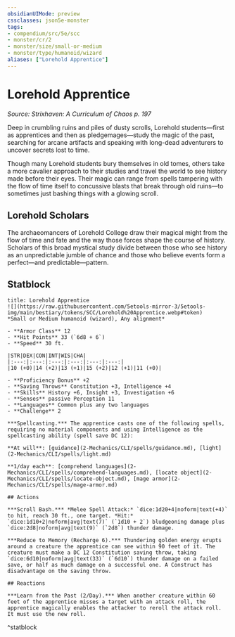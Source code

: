 ```yaml
---
obsidianUIMode: preview
cssclasses: json5e-monster
tags:
- compendium/src/5e/scc
- monster/cr/2
- monster/size/small-or-medium
- monster/type/humanoid/wizard
aliases: ["Lorehold Apprentice"]
---
```

# Lorehold Apprentice
*Source: Strixhaven: A Curriculum of Chaos p. 197*  

Deep in crumbling ruins and piles of dusty scrolls, Lorehold students—first as apprentices and then as pledgemages—study the magic of the past, searching for arcane artifacts and speaking with long-dead adventurers to uncover secrets lost to time.

Though many Lorehold students bury themselves in old tomes, others take a more cavalier approach to their studies and travel the world to see history made before their eyes. Their magic can range from spells tampering with the flow of time itself to concussive blasts that break through old ruins—to sometimes just bashing things with a glowing scroll.

## Lorehold Scholars

The archaeomancers of Lorehold College draw their magical might from the flow of time and fate and the way those forces shape the course of history. Scholars of this broad mystical study divide between those who see history as an unpredictable jumble of chance and those who believe events form a perfect—and predictable—pattern.

## Statblock

```ad-statblock
title: Lorehold Apprentice
![](https://raw.githubusercontent.com/5etools-mirror-3/5etools-img/main/bestiary/tokens/SCC/Lorehold%20Apprentice.webp#token)
*Small or Medium humanoid (wizard), Any alignment*

- **Armor Class** 12
- **Hit Points** 33 (`6d8 + 6`)
- **Speed** 30 ft.

|STR|DEX|CON|INT|WIS|CHA|
|:---:|:---:|:---:|:---:|:---:|:---:|
|10 (+0)|14 (+2)|13 (+1)|15 (+2)|12 (+1)|11 (+0)|

- **Proficiency Bonus** +2
- **Saving Throws** Constitution +3, Intelligence +4
- **Skills** History +6, Insight +3, Investigation +6
- **Senses** passive Perception 11
- **Languages** Common plus any two languages
- **Challenge** 2

***Spellcasting.*** The apprentice casts one of the following spells, requiring no material components and using Intelligence as the spellcasting ability (spell save DC 12):

**At will**: [guidance](2-Mechanics/CLI/spells/guidance.md), [light](2-Mechanics/CLI/spells/light.md)

**1/day each**: [comprehend languages](2-Mechanics/CLI/spells/comprehend-languages.md), [locate object](2-Mechanics/CLI/spells/locate-object.md), [mage armor](2-Mechanics/CLI/spells/mage-armor.md)

## Actions

***Scroll Bash.*** *Melee Spell Attack:* `dice:1d20+4|noform|text(+4)` to hit, reach 30 ft., one target. *Hit:* `dice:1d10+2|noform|avg|text(7)` (`1d10 + 2`) bludgeoning damage plus `dice:2d8|noform|avg|text(9)` (`2d8`) thunder damage.

***Reduce to Memory (Recharge 6).*** Thundering golden energy erupts around a creature the apprentice can see within 90 feet of it. The creature must make a DC 12 Constitution saving throw, taking `dice:6d10|noform|avg|text(33)` (`6d10`) thunder damage on a failed save, or half as much damage on a successful one. A Construct has disadvantage on the saving throw.

## Reactions

***Learn from the Past (2/Day).*** When another creature within 60 feet of the apprentice misses a target with an attack roll, the apprentice magically enables the attacker to reroll the attack roll. It must use the new roll.
```
^statblock
